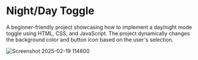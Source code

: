 

# Night/Day Toggle

A beginner-friendly project showcasing how to implement a day/night mode toggle using HTML, CSS, and JavaScript. 
The project dynamically changes the background color and button icon based on the user's selection.


![Screenshot 2025-02-19 114600](https://github.com/user-attachments/assets/417955e3-5b7c-480a-9705-7cec5ee2c223)


	






